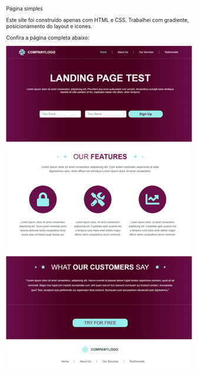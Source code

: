 Página simples

Este site foi construído apenas com HTML e CSS. Trabalhei com gradiente, posicionamento do layout e icones.

Confira a página completa abaixo:

![](../common-page-sample/common-page-sample.png)
